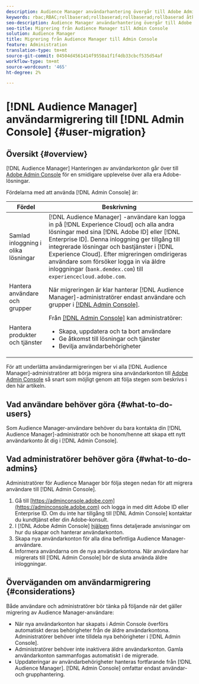 ```yaml
---
description: Audience Manager användarhantering övergår till Adobe Admin Console. I den här artikeln beskrivs vad du behöver göra för att förbereda för användarmigrering och vad som ska ändras när migreringen är klar.
keywords: rbac;RBAC;rollbaserad;rollbaserad;rollbaserad;rollbaserad åtkomstkontroll
seo-description: Audience Manager användarhantering övergår till Adobe Admin Console. I den här artikeln beskrivs vad du behöver göra för att förbereda för användarmigrering och vad som ska ändras när migreringen är klar.
seo-title: Migrering från Audience Manager till Admin Console
solution: Audience Manager
title: Migrering från Audience Manager till Admin Console
feature: Administration
translation-type: tm+mt
source-git-commit: 04504d4561414f9558a1f1f4db33cbcf535d54af
workflow-type: tm+mt
source-wordcount: '465'
ht-degree: 2%

---
```



# [!DNL Audience Manager] användarmigrering till  [!DNL Admin Console] {#user-migration}

## Översikt {#overview}

[!DNL Audience Manager] Hanteringen av användarkonton går över till  [Adobe Admin Console](https://helpx.adobe.com/se/enterprise/using/admin-console.html) för en smidigare upplevelse över alla era Adobe-lösningar.

Fördelarna med att använda [!DNL Admin Console] är:

| Fördel | Beskrivning |
|---|---|
| Samlad inloggning i olika lösningar | [!DNL Audience Manager] -användare kan logga in på  [!DNL Experience Cloud] och alla andra lösningar med sina  [!DNL Adobe ID] eller  [!DNL Enterprise ID]. Denna inloggning ger tillgång till integrerade lösningar och bastjänster i [!DNL Experience Cloud]. Efter migreringen omdirigeras användare som försöker logga in via äldre inloggningar (`bank.demdex.com`) till `experiencecloud.adobe.com`. |
| Hantera användare och grupper | När migreringen är klar hanterar [!DNL Audience Manager]-administratörer endast användare och grupper i [[!DNL Admin Console]](http://adminconsole.adobe.com/enterprise/). |
| Hantera produkter och tjänster | Från [[!DNL Admin Console]](http://adminconsole.adobe.com/enterprise/) kan administratörer: <ul><li>Skapa, uppdatera och ta bort användare</li><li>Ge åtkomst till lösningar och tjänster</li><li>Bevilja användarbehörigheter</li></ul> |

För att underlätta användarmigreringen ber vi alla [!DNL Audience Manager]-administratörer att börja migrera sina användarkonton till [Adobe Admin Console](https://helpx.adobe.com/enterprise/using/admin-console.html) så snart som möjligt genom att följa stegen som beskrivs i den här artikeln.

## Vad användare behöver göra {#what-to-do-users}

Som Audience Manager-användare behöver du bara kontakta din [!DNL Audience Manager]-administratör och be honom/henne att skapa ett nytt användarkonto åt dig i [!DNL Admin Console].

## Vad administratörer behöver göra {#what-to-do-admins}

Administratörer för Audience Manager bör följa stegen nedan för att migrera användare till [!DNL Admin Console].

1. Gå till [https://adminconsole.adobe.com](https://adminconsole.adobe.com) och logga in med ditt Adobe ID eller Enterprise ID. Om du inte har tillgång till [!DNL Admin Console] kontaktar du kundtjänst eller din Adobe-konsult.
2. I [!DNL Adobe Admin Console] [hjälpen](https://helpx.adobe.com/enterprise/admin-guide.html/enterprise/using/users.ug.html) finns detaljerade anvisningar om hur du skapar och hanterar användarkonton.
3. Skapa nya användarkonton för alla dina befintliga Audience Manager-användare.
4. Informera användarna om de nya användarkontona. När användare har migrerats till [!DNL Admin Console] bör de sluta använda äldre inloggningar.

## Överväganden om användarmigrering {#considerations}

Både användare och administratörer bör tänka på följande när det gäller migrering av Audience Manager-användare:

* När nya användarkonton har skapats i Admin Console överförs automatiskt deras behörigheter från de äldre användarkontona. Administratörer behöver inte tilldela nya behörigheter i [!DNL Admin Console].
* Administratörer behöver inte inaktivera äldre användarkonton. Gamla användarkonton sammanfogas automatiskt i de migrerade.
* Uppdateringar av användarbehörigheter hanteras fortfarande från [!DNL Audience Manager]. [!DNL Admin Console] omfattar endast användar- och grupphantering.